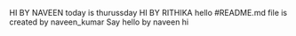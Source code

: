 HI BY NAVEEN
today is thurussday
HI BY RITHIKA
hello
#README.md file is created by naveen_kumar
Say hello by naveen
hi
